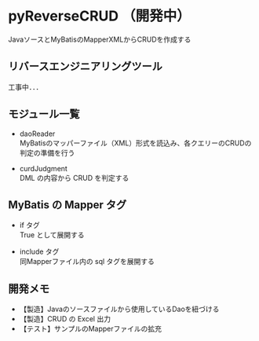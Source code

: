 # pyReverseCRUD （開発中）
JavaソースとMyBatisのMapperXMLからCRUDを作成する

## リバースエンジニアリングツール
工事中．．．

## モジュール一覧

* daoReader  
    MyBatisのマッパーファイル（XML）形式を読込み、各クエリーのCRUDの判定の準備を行う

* curdJudgment  
    DML の内容から CRUD を判定する

## MyBatis の Mapper タグ

* if タグ  
  True として展開する

* include タグ  
  同Mapperファイル内の sql タグを展開する

## 開発メモ

* 【製造】Javaのソースファイルから使用しているDaoを紐づける  
* 【製造】CRUD の Excel 出力
* 【テスト】サンプルのMapperファイルの拡充  
